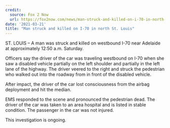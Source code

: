 ```yaml
---
credit:
  source: Fox 2 Now
  url: https://fox2now.com/news/man-struck-and-killed-on-i-70-in-north-st-louis/
date: '2021-03-21'
title: "Man struck and killed on I-70 in north St. Louis"
---
```

ST. LOUIS – A man was struck and killed on westbound I-70 near Adelaide at approximately 12:50 a.m. Saturday.

Officers say the driver of the car was traveling westbound on I-70 when she saw a disabled vehicle partially on the left shoulder and partially in the left lane of the highway. The driver veered to the right and struck the pedestrian who walked out into the roadway from in front of the disabled vehicle.

After impact, the driver of the car lost consciousness from the airbag deployment and hit the median.

EMS responded to the scene and pronounced the pedestrian dead. The driver of the car was taken to an area hospital and is listed in stable condition. The passenger in the car was not injured.

This investigation is ongoing.
